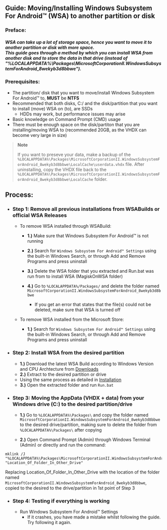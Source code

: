 ## Guide: Moving/Installing Windows Subsystem For Android™ (WSA) to another partition or disk 

### Preface:
##### WSA can take up a lot of storage space, hence you want to move it to another partition or disk with more space. <br> This guide goes through a method by which you can install WSA from another disk and to store the data in that drive (instead of "%LOCALAPPDATA%\Packages\MicrosoftCorporationII.WindowsSubsystemForAndroid_8wekyb3d8bbwe"). 

### Prerequisites:
- The partition/ disk that you want to move/install Windows Subsystem For Android™ to, ****MUST**** be **NTFS**
- Recommended that both disks, C:/ and the disk/partition that you want to install (move) WSA on (to), are SSDs 
    - HDDs may work, but performance issues may arise
- Basic knowledge on Command Prompt (CMD) usage
- There must be enough space on the disk/partiton that you are installing/moving WSA to (recommended 20GB, as the VHDX can become very large in size)

> **Note** 
> 
> If you want to preseve your data, make a backup of the `%LOCALAPPDATA%\Packages\MicrosoftCorporationII.WindowsSubsystemForAndroid_8wekyb3d8bbwe\LocalCache\userdata.vhdx` file. After uninstalling, copy the VHDX file back to the `%LOCALAPPDATA%\Packages\MicrosoftCorporationII.WindowsSubsystemForAndroid_8wekyb3d8bbwe\LocalCache` folder.


## Process:


- ### Step 1: Remove all previous installations from WSABuilds or official WSA Releases
    - To remove WSA installed through WSABuild:

        - **1.)** Make sure that Windows Subsystem For Android™ is not running
        - **2.)** Search for ``Windows Subsystem For Android™ Settings`` using the built-in Windows Search, or through Add and Remove Programs and press uninstall
        - **3.)** Delete the WSA folder that you extracted and Run.bat was run from to install WSA (MagiskOnWSA folder)
        - **4.)** Go to ``%LOCALAPPDATA%/Packages/`` and delete the folder named ``MicrosoftCorporationII.WindowsSubsystemForAndroid_8wekyb3d8bbwe``
            
            - If you get an error that states that the file(s) could not be deleted, make sure that WSA is turned off
     
    - To remove WSA installed from the Microsoft Store: 
        
        - **1.)** Search for ``Windows Subsystem For Android™ Settings`` using the built-in Windows Search, or through Add and Remove Programs and press uninstall


- ### Step 2: Install WSA from the desired partition 
    - **1.)** Download the latest WSA Build according to Windows Version and CPU Archtecture from [Downloads](https://github.com/MustardChef/WSABuilds#downloads)
    - **2.)** Extract to the desired partition or drive
    -  Using the same process as detailed in [Installation](https://github.com/MustardChef/WSABuilds/edit/master/README.md#--installation)
    - **3.)** Open the extracted folder and run ``Run.bat``
 

- ### Step 3: Moving the AppData (VHDX + data) from your Windows drive (C:\) to the desired partition/drive
     - **1.)** Go to ``%LOCALAPPDATA%\Packages\`` and copy the folder named ``MicrosoftCorporationII.WindowsSubsystemForAndroid_8wekyb3d8bbwe`` to the desired drive/partition, making sure to delete the folder from ``%LOCALAPPDATA%\Packages\`` after copying
     
     - **2.)** Open Command Prompt (Admin) through Windows Terminal (Admin) or directly and run the command:
```shell
mklink /J "%LOCALAPPDATA%\Packages\MicrosoftCorporationII.WindowsSubsystemForAndroid_8wekyb3d8bbwe" "Location_Of_Folder_In_Other_Drive"
```
Replacing Location_Of_Folder_In_Other_Drive with the location of the folder named ``MicrosoftCorporationII.WindowsSubsystemForAndroid_8wekyb3d8bbwe``, copied to the desired to the drive/partition in 1st point of Step 3

- ### Step 4: Testing if everything is working
    - Run Windows Subsystem For Android™ Settings
        - If it crashes, you have made a mistake whilst following the guide. Try following it again. 
